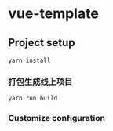 # vue-template

## Project setup
```
yarn install
```

### 打包生成线上项目
```
yarn run build
```

### Customize configuration

